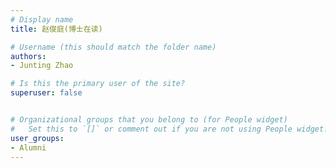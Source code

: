 ```yaml
---
# Display name
title: 赵俊庭(博士在读)

# Username (this should match the folder name)
authors:
- Junting Zhao

# Is this the primary user of the site?
superuser: false


# Organizational groups that you belong to (for People widget)
#   Set this to `[]` or comment out if you are not using People widget.
user_groups:
- Alumni
---
```


